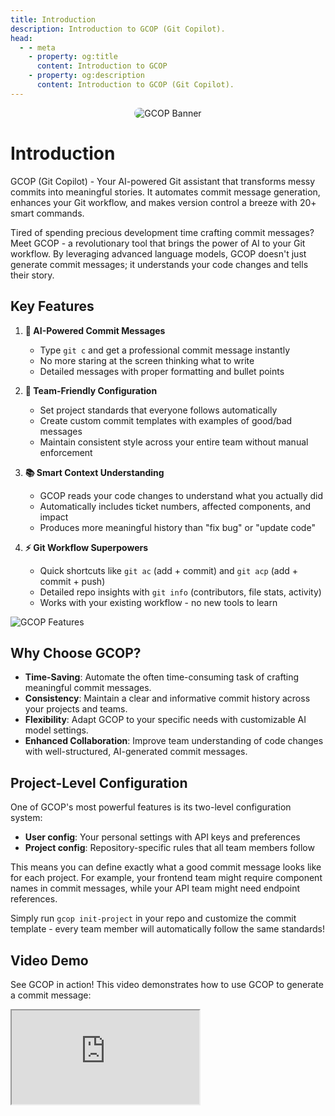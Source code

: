 ```yaml
---
title: Introduction
description: Introduction to GCOP (Git Copilot).
head:
  - - meta
    - property: og:title
      content: Introduction to GCOP
    - property: og:description
      content: Introduction to GCOP (Git Copilot).
---
```


<p align="center">
   <img src="/banner.png" alt="GCOP Banner" style="border-radius: 15px;">
</p>

# Introduction

GCOP (Git Copilot) - Your AI-powered Git assistant that transforms messy commits into meaningful stories. It automates commit message generation, enhances your Git workflow, and makes version control a breeze with 20+ smart commands.

Tired of spending precious development time crafting commit messages? Meet GCOP - a revolutionary tool that brings the power of AI to your Git workflow. By leveraging advanced language models, GCOP doesn't just generate commit messages; it understands your code changes and tells their story.

## Key Features

1. **🤖 AI-Powered Commit Messages**
   - Type `git c` and get a professional commit message instantly
   - No more staring at the screen thinking what to write
   - Detailed messages with proper formatting and bullet points

2. **🎨 Team-Friendly Configuration**
   - Set project standards that everyone follows automatically
   - Create custom commit templates with examples of good/bad messages
   - Maintain consistent style across your entire team without manual enforcement

3. **📚 Smart Context Understanding**
   - GCOP reads your code changes to understand what you actually did
   - Automatically includes ticket numbers, affected components, and impact
   - Produces more meaningful history than "fix bug" or "update code"

4. **⚡ Git Workflow Superpowers**
   - Quick shortcuts like `git ac` (add + commit) and `git acp` (add + commit + push)
   - Detailed repo insights with `git info` (contributors, file stats, activity)
   - Works with your existing workflow - no new tools to learn

![GCOP Features](/images/git-ac-banner.png)

## Why Choose GCOP?

- **Time-Saving**: Automate the often time-consuming task of crafting meaningful commit messages.
- **Consistency**: Maintain a clear and informative commit history across your projects and teams.
- **Flexibility**: Adapt GCOP to your specific needs with customizable AI model settings.
- **Enhanced Collaboration**: Improve team understanding of code changes with well-structured, AI-generated commit messages.

## Project-Level Configuration

One of GCOP's most powerful features is its two-level configuration system:

- **User config**: Your personal settings with API keys and preferences
- **Project config**: Repository-specific rules that all team members follow

This means you can define exactly what a good commit message looks like for each project. For example, your frontend team might require component names in commit messages, while your API team might need endpoint references.

Simply run `gcop init-project` in your repo and customize the commit template - every team member will automatically follow the same standards!

## Video Demo

See GCOP in action! This video demonstrates how to use GCOP to generate a commit message:

<script setup>
import IFrame from '/components/iframe.vue'
</script>

<IFrame src="https://www.youtube.com/embed/j7qKI_TdhXs" />

This video demonstrates how to use GCOP to generate a commit message:

<IFrame src="https://www.youtube.com/embed/iP5qYxFaLS4" />

## How is the quality?

You can see examples of commit messages generated by GCOP from the [gcop GitHub repo commit history](https://github.com/Undertone0809/gcop/commits/main/). All commit messages in the GCOP GitHub repo are generated by GCOP.

![Commit Message Quality](/images/commit-message-quality.png)

## Getting Started

Now you can learn how to install and configure GCOP from the following guides:

- [Quick Start](/guide/quick-start): Learn how to install and configure GCOP.

- [Best Practice](/guide/best-practice): Learn best practices for using GCOP.

- [Commands](/guide/commands): See all commands and their usage.

- [Configuration](/guide/configuration): Learn all about how to configure GCOP.

- [How to Guide](/guide/how-to-guide): if you have any faq and questions.

Any questions or suggestions, please feel free to [create an issue](https://github.com/Undertone0809/gcop/issues) on GitHub.

Embrace the power of AI in your Git workflow with GCOP and elevate your development process today!
